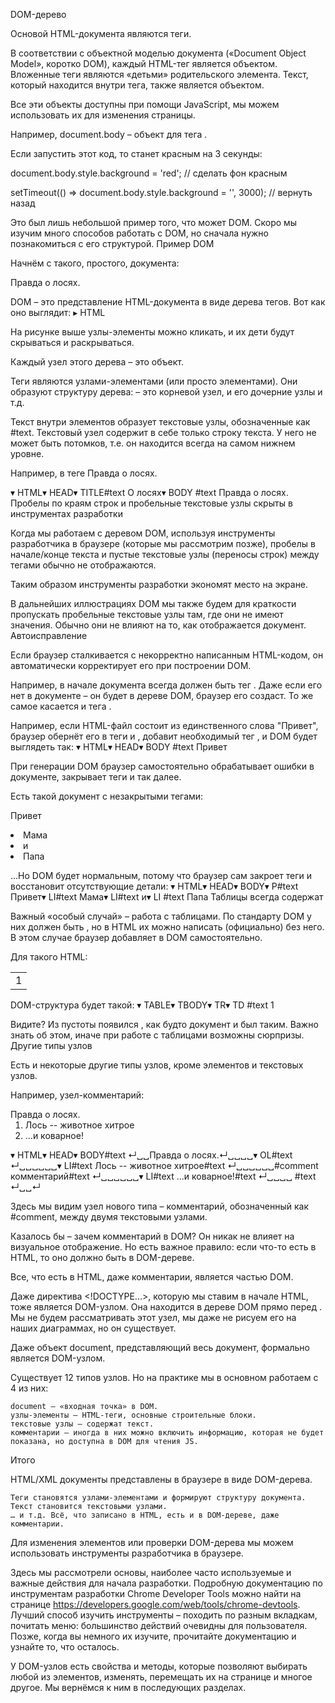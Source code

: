 DOM-дерево

Основой HTML-документа являются теги.

В соответствии с объектной моделью документа («Document Object Model», коротко DOM), каждый HTML-тег является объектом. Вложенные теги являются «детьми» родительского элемента. Текст, который находится внутри тега, также является объектом.

Все эти объекты доступны при помощи JavaScript, мы можем использовать их для изменения страницы.

Например, document.body – объект для тега <body>.

Если запустить этот код, то <body> станет красным на 3 секунды:

document.body.style.background = 'red'; // сделать фон красным

setTimeout(() => document.body.style.background = '', 3000); // вернуть назад

Это был лишь небольшой пример того, что может DOM. Скоро мы изучим много способов работать с DOM, но сначала нужно познакомиться с его структурой.
Пример DOM

Начнём с такого, простого, документа:

<!DOCTYPE HTML>
<html>
<head>
  <title>О лосях</title>
</head>
<body>
  Правда о лосях.
</body>
</html>

DOM – это представление HTML-документа в виде дерева тегов. Вот как оно выглядит:
▸ HTML

На рисунке выше узлы-элементы можно кликать, и их дети будут скрываться и раскрываться.

Каждый узел этого дерева – это объект.

Теги являются узлами-элементами (или просто элементами). Они образуют структуру дерева: <html> – это корневой узел, <head> и <body> его дочерние узлы и т.д.

Текст внутри элементов образует текстовые узлы, обозначенные как #text. Текстовый узел содержит в себе только строку текста. У него не может быть потомков, т.е. он находится всегда на самом нижнем уровне.

Например, в теге <title> есть текстовый узел "О лосях".

Обратите внимание на специальные символы в текстовых узлах:

    перевод строки: ↵ (в JavaScript он обозначается как \n)
    пробел: ␣

Пробелы и переводы строки – это полноправные символы, как буквы и цифры. Они образуют текстовые узлы и становятся частью дерева DOM. Так, в примере выше в теге <head> есть несколько пробелов перед <title>, которые образуют текстовый узел #text (он содержит в себе только перенос строки и несколько пробелов).

Существует всего два исключения из этого правила:

    По историческим причинам пробелы и перевод строки перед тегом <head> игнорируются
    Если мы записываем что-либо после закрывающего тега </body>, браузер автоматически перемещает эту запись в конец body, поскольку спецификация HTML требует, чтобы всё содержимое было внутри <body>. Поэтому после закрывающего тега </body> не может быть никаких пробелов.

В остальных случаях всё просто – если в документе есть пробелы (или любые другие символы), они становятся текстовыми узлами дерева DOM, и если мы их удалим, то в DOM их тоже не будет.

Здесь пробельных текстовых узлов нет:

<!DOCTYPE HTML>
<html><head><title>О лосях</title></head><body>Правда о лосях.</body></html>

▾ HTML▾ HEAD▾ TITLE#text О лосях▾ BODY
#text Правда о лосях.
Пробелы по краям строк и пробельные текстовые узлы скрыты в инструментах разработки

Когда мы работаем с деревом DOM, используя инструменты разработчика в браузере (которые мы рассмотрим позже), пробелы в начале/конце текста и пустые текстовые узлы (переносы строк) между тегами обычно не отображаются.

Таким образом инструменты разработки экономят место на экране.

В дальнейших иллюстрациях DOM мы также будем для краткости пропускать пробельные текстовые узлы там, где они не имеют значения. Обычно они не влияют на то, как отображается документ.
Автоисправление

Если браузер сталкивается с некорректно написанным HTML-кодом, он автоматически корректирует его при построении DOM.

Например, в начале документа всегда должен быть тег <html>. Даже если его нет в документе – он будет в дереве DOM, браузер его создаст. То же самое касается и тега <body>.

Например, если HTML-файл состоит из единственного слова "Привет", браузер обернёт его в теги <html> и <body>, добавит необходимый тег <head>, и DOM будет выглядеть так:
▾ HTML▾ HEAD▾ BODY
#text Привет

При генерации DOM браузер самостоятельно обрабатывает ошибки в документе, закрывает теги и так далее.

Есть такой документ с незакрытыми тегами:

<p>Привет
<li>Мама
<li>и
<li>Папа

…Но DOM будет нормальным, потому что браузер сам закроет теги и восстановит отсутствующие детали:
▾ HTML▾ HEAD▾ BODY▾ P#text Привет▾ LI#text Мама▾ LI#text и▾ LI
#text Папа
Таблицы всегда содержат <tbody>

Важный «особый случай» – работа с таблицами. По стандарту DOM у них должен быть <tbody>, но в HTML их можно написать (официально) без него. В этом случае браузер добавляет <tbody> в DOM самостоятельно.

Для такого HTML:

<table id="table"><tr><td>1</td></tr></table>

DOM-структура будет такой:
▾ TABLE▾ TBODY▾ TR▾ TD
#text 1

Видите? Из пустоты появился <tbody>, как будто документ и был таким. Важно знать об этом, иначе при работе с таблицами возможны сюрпризы.
Другие типы узлов

Есть и некоторые другие типы узлов, кроме элементов и текстовых узлов.

Например, узел-комментарий:

<!DOCTYPE HTML>
<html>
<body>
  Правда о лосях.
  <ol>
    <li>Лось -- животное хитрое</li>
    <!-- комментарий -->
    <li>...и коварное!</li>
  </ol>
</body>
</html>

▾ HTML▾ HEAD▾ BODY#text ↵␣␣Правда о лосях.↵␣␣␣␣▾ OL#text ↵␣␣␣␣␣␣▾ LI#text Лось -- животное хитрое#text ↵␣␣␣␣␣␣#comment комментарий#text ↵␣␣␣␣␣␣▾ LI#text ...и коварное!#text ↵␣␣␣␣
#text ↵␣␣↵

Здесь мы видим узел нового типа – комментарий, обозначенный как #comment, между двумя текстовыми узлами.

Казалось бы – зачем комментарий в DOM? Он никак не влияет на визуальное отображение. Но есть важное правило: если что-то есть в HTML, то оно должно быть в DOM-дереве.

Все, что есть в HTML, даже комментарии, является частью DOM.

Даже директива <!DOCTYPE...>, которую мы ставим в начале HTML, тоже является DOM-узлом. Она находится в дереве DOM прямо перед <html>. Мы не будем рассматривать этот узел, мы даже не рисуем его на наших диаграммах, но он существует.

Даже объект document, представляющий весь документ, формально является DOM-узлом.

Существует 12 типов узлов. Но на практике мы в основном работаем с 4 из них:

    document – «входная точка» в DOM.
    узлы-элементы – HTML-теги, основные строительные блоки.
    текстовые узлы – содержат текст.
    комментарии – иногда в них можно включить информацию, которая не будет показана, но доступна в DOM для чтения JS.


Итого

HTML/XML документы представлены в браузере в виде DOM-дерева.

    Теги становятся узлами-элементами и формируют структуру документа.
    Текст становится текстовыми узлами.
    … и т.д. Всё, что записано в HTML, есть и в DOM-дереве, даже комментарии.

Для изменения элементов или проверки DOM-дерева мы можем использовать инструменты разработчика в браузере.

Здесь мы рассмотрели основы, наиболее часто используемые и важные действия для начала разработки. Подробную документацию по инструментам разработки Chrome Developer Tools можно найти на странице https://developers.google.com/web/tools/chrome-devtools. Лучший способ изучить инструменты – походить по разным вкладкам, почитать меню: большинство действий очевидны для пользователя. Позже, когда вы немного их изучите, прочитайте документацию и узнайте то, что осталось.

У DOM-узлов есть свойства и методы, которые позволяют выбирать любой из элементов, изменять, перемещать их на странице и многое другое. Мы вернёмся к ним в последующих разделах.